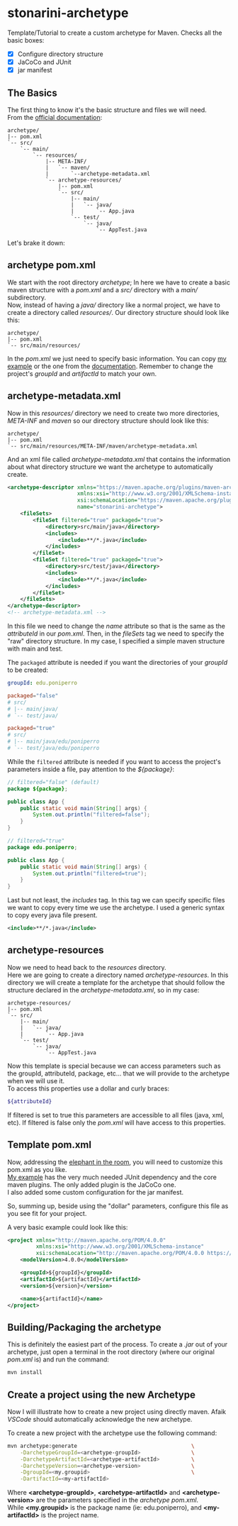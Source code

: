 # stonarini-archetype
Template/Tutorial to create a custom archetype for Maven. 
Checks all the basic boxes: 
 - [X] Configure directory structure
 - [X] JaCoCo and JUnit  
 - [X] jar manifest

## The Basics
The first thing to know it's the basic structure and files we will need.  
From the [official documentation](https://maven.apache.org/guides/mini/guide-creating-archetypes.html):
```
archetype/
|-- pom.xml
`-- src/
    `-- main/
        `-- resources/
            |-- META-INF/
            |   `-- maven/
            |       `--archetype-metadata.xml
            `-- archetype-resources/
                |-- pom.xml
                `-- src/
                    |-- main/
                    |   `-- java/
                    |       `-- App.java
                    `-- test/
                        `-- java/
                            `-- AppTest.java
```
Let's brake it down:  

## archetype pom.xml
We start with the root directory *archetype*; In here we have to create a basic maven structure with a *pom.xml* and a *src/* directory with a *main/* subdirectory.  
Now, instead of having a *java/* directory like a normal project, we have to create a directory called *resources/*. Our directory structure should look like this:
```
archetype/
|-- pom.xml
`-- src/main/resources/
```
In the *pom.xml* we just need to specify basic information. You can copy [my example](pom.xml) or the one from the [documentation](https://maven.apache.org/guides/mini/guide-creating-archetypes.html). Remember to change the project's *groupId* and *artifactId* to match your own.

## archetype-metadata.xml
Now in this *resources/* directory we need to create two more directories, *META-INF* and *maven* so our directory structure should look like this:
```
archetype/
|-- pom.xml
`-- src/main/resources/META-INF/maven/archetype-metadata.xml
```
And an xml file called *archetype-metadata.xml* that contains the information about what directory structure we want the archetype to automatically create.  
```xml
<archetype-descriptor xmlns="https://maven.apache.org/plugins/maven-archetype-plugin/archetype-descriptor/1.1.0" 
					  xmlns:xsi="http://www.w3.org/2001/XMLSchema-instance" 
					  xsi:schemaLocation="https://maven.apache.org/plugins/maven-archetype-plugin/archetype-descriptor/1.1.0 https://maven.apache.org/xsd/archetype-descriptor-1.1.0.xsd" 
					  name="stonarini-archetype">
    <fileSets>
        <fileSet filtered="true" packaged="true">
            <directory>src/main/java</directory>
            <includes>
                <include>**/*.java</include>
            </includes>
        </fileSet>
        <fileSet filtered="true" packaged="true">
            <directory>src/test/java</directory>
            <includes>
                <include>**/*.java</include>
            </includes>
        </fileSet>
    </fileSets>
</archetype-descriptor>
<!-- archetype-metadata.xml -->
```
In this file we need to change the *name* attribute so that is the same as the *attributeId* in our *pom.xml*. Then, in the *fileSets* tag we need to specify the "raw" directory structure. In my case, I specified a simple maven structure with main and test.  

The ```packaged``` attribute is needed if you want the directories of your *groupId* to be created:

```yaml
groupId: edu.poniperro
```

```toml
packaged="false"
# src/
# |-- main/java/
# `-- test/java/
```

```toml
packaged="true"
# src/
# |-- main/java/edu/poniperro
# `-- test/java/edu/poniperro
```

While the ```filtered``` attribute is needed if you want to access the project's parameters inside a file, pay attention to the *${package}*:

```java
// filtered="false" (default)
package ${package};

public class App {
    public static void main(String[] args) {
        System.out.println("filtered=false");
    }
}
```

```java
// filtered="true"
package edu.poniperro;

public class App {
    public static void main(String[] args) {
        System.out.println("filtered=true");
    }
}
```

Last but not least, the *includes* tag. In this tag we can specify specific files we want to copy every time we use the archetype. I used a generic syntax to copy every java file present.
```xml
<include>**/*.java</include>
```
## archetype-resources
Now we need to head back to the *resources* directory.  
Here we are going to create a directory named *archetype-resources*. In this directory we will create a template for the archetype that should follow the structure declared in the *archetype-metadata.xml*, so in my case:
```            
archetype-resources/
|-- pom.xml
`-- src/
	|-- main/
	|   `-- java/
	|       `-- App.java
	`-- test/
        `-- java/
            `-- AppTest.java
```
Now this template is special because we can access parameters such as the groupId, attributeId, package, etc... that we will provide to the archetype when we will use it.  
To access this properties use a dollar and curly braces:
```sh
${attributeId}
```
If filtered is set to true this parameters are accessible to all files (java, xml, etc). If filtered is false only the *pom.xml* will have access to this properties.
## Template pom.xml
Now, addressing the [elephant in the room](https://raw.githubusercontent.com/devicons/devicon/2ae2a900d2f041da66e950e4d48052658d850630/icons/gradle/gradle-plain.svg), you will need to customize this pom.xml as you like.  
[My example](src/main/resources/archetype-resources/pom.xml) has the very much needed JUnit dependency and the core maven plugins. The only added plugin is the JaCoCo one.  
I also added some custom configuration for the jar manifest.  

So, summing up, beside using the "dollar" parameters, configure this file as you see fit for your project.

A very basic example could look like this:
```xml
<project xmlns="http://maven.apache.org/POM/4.0.0" 
		 xmlns:xsi="http://www.w3.org/2001/XMLSchema-instance"
		 xsi:schemaLocation="http://maven.apache.org/POM/4.0.0 https://maven.apache.org/xsd/maven-4.0.0.xsd">
    <modelVersion>4.0.0</modelVersion>

    <groupId>${groupId}</groupId>
    <artifactId>${artifactId}</artifactId>
    <version>${version}</version>

    <name>${artifactId}</name>
</project>
```

## Building/Packaging the archetype
This is definitely the easiest part of the process. To create a *.jar* out of your archetype, just open a terminal in the root directory (where our original *pom.xml* is) and run the command:
```sh
mvn install
```

## Create a project using the new Archetype
Now I will illustrate how to create a new project using directly maven. Afaik *VSCode* should automatically acknowledge the new archetype.

To create a new project with the archetype use the following command:
```sh
mvn archetype:generate                                    \
	-DarchetypeGroupId=<archetype-groupId>                \
	-DarchetypeArtifactId=<archetype-artifactId>          \
	-DarchetypeVersion=<archetype-version>                \
	-DgroupId=<my.groupid>                                \
	-DartifactId=<my-artifactId>
```
Where **\<archetype-groupId>**, **\<archetype-artifactId>** and **\<archetype-version>** are the parameters specified in the *archetype pom.xml*.  
While **\<my.groupid>** is the package name (ie: edu.poniperro), and **\<my-artifactId>** is the project name.
